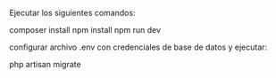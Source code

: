 Ejecutar los siguientes comandos:

composer install
npm install
npm run dev

configurar archivo .env con credenciales de base de datos y ejecutar:

php artisan migrate
